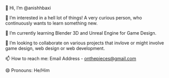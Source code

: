 👋 Hi, I’m @anishhbaxi

👀 I’m interested in a hell lot of things! A very curious person, who continuously wants to learn something new.

🌱 I’m currently learning Blender 3D and Unreal Engine for Game Design.

💞️ I’m looking to collaborate on various projects that invlove or might involve game design, web design or web development.

📫 How to reach me: Email Address - onthepieces@gmail.com

😄 Pronouns: He/Him

<!---
anishhbaxi/anishhbaxi is a ✨ special ✨ repository because its `README.md` (this file) appears on your GitHub profile.
You can click the Preview link to take a look at your changes.
--->
